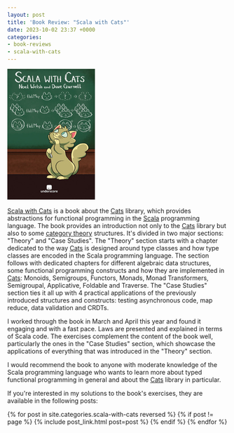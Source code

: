 ```yaml
---
layout: post
title: 'Book Review: "Scala with Cats"'
date: 2023-10-02 23:37 +0000
categories:
- book-reviews
- scala-with-cats
---
```


<img src="/img/scala-with-cats.jpg" class="right-image scaled" />

[Scala with Cats][scala-with-cats] is a book about the [Cats][cats] library,
which provides abstractions for functional programming in the [Scala][scala]
programming language. The book provides an introduction not only to the
[Cats][cats] library but also to some [category theory][category-theory]
structures. It's divided in two major sections: "Theory" and "Case Studies". The
"Theory" section starts with a chapter dedicated to the way [Cats][cats] is
designed around type classes and how type classes are encoded in the Scala
programming language. The section follows with dedicated chapters for different
algebraic data structures, some functional programming constructs and how they
are implemented in [Cats][cats]: Monoids, Semigroups, Functors, Monads, Monad
Transformers, Semigroupal, Applicative, Foldable and Traverse. The "Case
Studies" section ties it all up with 4 practical applications of the previously
introduced structures and constructs: testing asynchronous code, map reduce,
data validation and CRDTs.

I worked through the book in March and April this year and found it engaging and
with a fast pace. Laws are presented and explained in terms of Scala code. The
exercises complement the content of the book well, particularly the ones in the
"Case Studies" section, which showcase the applications of everything that was
introduced in the "Theory" section.

I would recommend the book to anyone with moderate knowledge of the Scala
programming language who wants to learn more about typed functional programming
in general and about the [Cats][cats] library in particular.

If you're interested in my solutions to the book's exercises, they are available
in the following posts:

{% for post in site.categories.scala-with-cats reversed %}
{% if post != page %}
{% include post_link.html post=post %}
{% endif %}
{% endfor %}

[category-theory]: https://en.wikipedia.org/wiki/Category_theory
[cats]: https://typelevel.org/cats/
[scala-with-cats]: https://www.scalawithcats.com/
[scala]: https://scala-lang.org/
